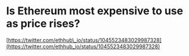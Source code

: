 # Is Ethereum most expensive to use as price rises?

[https://twitter.com/ethhub\_io/status/1045523483029987328](https://twitter.com/ethhub_io/status/1045523483029987328)

